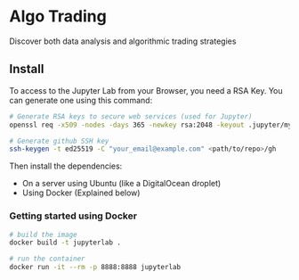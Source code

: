 # Algo Trading

Discover both data analysis and algorithmic trading strategies

## Install

To access to the Jupyter Lab from your Browser, you need a RSA Key. You can generate one using this command:

```sh
# Generate RSA keys to secure web services (used for Jupyter)
openssl req -x509 -nodes -days 365 -newkey rsa:2048 -keyout .jupyter/mykey.key -out .jupyter/mycert.pem

# Generate github SSH key
ssh-keygen -t ed25519 -C "your_email@example.com" <path/to/repo>/gh

```

Then install the dependencies: 
- On a server using Ubuntu (like a DigitalOcean droplet)
- Using Docker (Explained below)

### Getting started using Docker

```sh
# build the image
docker build -t jupyterlab .

# run the container
docker run -it --rm -p 8888:8888 jupyterlab 
```
